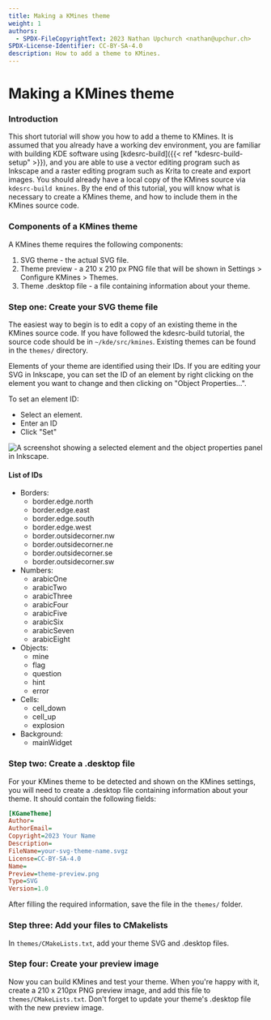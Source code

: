 ```yaml
---
title: Making a KMines theme
weight: 1
authors:
  - SPDX-FileCopyrightText: 2023 Nathan Upchurch <nathan@upchur.ch>
SPDX-License-Identifier: CC-BY-SA-4.0
description: How to add a theme to KMines.
---
```


# Making a KMines theme

### Introduction

This short tutorial will show you how to add a theme to KMines. It is assumed that you already have a working dev environment, you are familiar with building KDE software using \[kdesrc-build]\(\{{< ref "kdesrc-build-setup" >\}}), and you are able to use a vector editing program such as Inkscape and a raster editing program such as Krita to create and export images. You should already have a local copy of the KMines source via `kdesrc-build kmines`. By the end of this tutorial, you will know what is necessary to create a KMines theme, and how to include them in the KMines source code.

### Components of a KMines theme

A KMines theme requires the following components:

1. SVG theme - the actual SVG file.
2. Theme preview - a 210 x 210 px PNG file that will be shown in Settings > Configure KMines > Themes.
3. Theme .desktop file - a file containing information about your theme.

### Step one: Create your SVG theme file

The easiest way to begin is to edit a copy of an existing theme in the KMines source code. If you have followed the kdesrc-build tutorial, the source code should be in `~/kde/src/kmines`. Existing themes can be found in the `themes/` directory.

Elements of your theme are identified using their IDs. If you are editing your SVG in Inkscape, you can set the ID of an element by right clicking on the element you want to change and then clicking on "Object Properties…".

To set an element ID:

* Select an element.
* Enter an ID
* Click "Set"

![A screenshot showing a selected element and the object properties panel in Inkscape.](../../../content/docs/apps/kmines/ID.png)

#### List of IDs

* Borders:
  * border.edge.north
  * border.edge.east
  * border.edge.south
  * border.edge.west
  * border.outsidecorner.nw
  * border.outsidecorner.ne
  * border.outsidecorner.se
  * border.outsidecorner.sw
* Numbers:
  * arabicOne
  * arabicTwo
  * arabicThree
  * arabicFour
  * arabicFive
  * arabicSix
  * arabicSeven
  * arabicEight
* Objects:
  * mine
  * flag
  * question
  * hint
  * error
* Cells:
  * cell\_down
  * cell\_up
  * explosion
* Background:
  * mainWidget

### Step two: Create a .desktop file

For your KMines theme to be detected and shown on the KMines settings, you will need to create a .desktop file containing information about your theme. It should contain the following fields:

```ini
[KGameTheme]
Author=
AuthorEmail=
Copyright=2023 Your Name
Description=
FileName=your-svg-theme-name.svgz
License=CC-BY-SA-4.0
Name=
Preview=theme-preview.png
Type=SVG
Version=1.0
```

After filling the required information, save the file in the `themes/` folder.

### Step three: Add your files to CMakelists

In `themes/CMakeLists.txt`, add your theme SVG and .desktop files.

### Step four: Create your preview image

Now you can build KMines and test your theme. When you're happy with it, create a 210 x 210px PNG preview image, and add this file to `themes/CMakeLists.txt`. Don't forget to update your theme's .desktop file with the new preview image.
